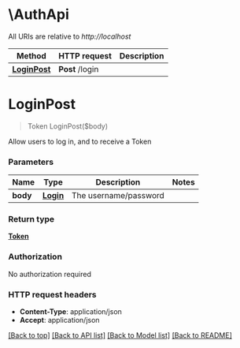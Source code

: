 # \AuthApi

All URIs are relative to *http://localhost*

Method | HTTP request | Description
------------- | ------------- | -------------
[**LoginPost**](AuthApi.md#LoginPost) | **Post** /login | 


# **LoginPost**
> Token LoginPost($body)



Allow users to log in, and to receive a Token 


### Parameters

Name | Type | Description  | Notes
------------- | ------------- | ------------- | -------------
 **body** | [**Login**](Login.md)| The username/password | 

### Return type

[**Token**](Token.md)

### Authorization

No authorization required

### HTTP request headers

 - **Content-Type**: application/json
 - **Accept**: application/json

[[Back to top]](#) [[Back to API list]](../README.md#documentation-for-api-endpoints) [[Back to Model list]](../README.md#documentation-for-models) [[Back to README]](../README.md)

